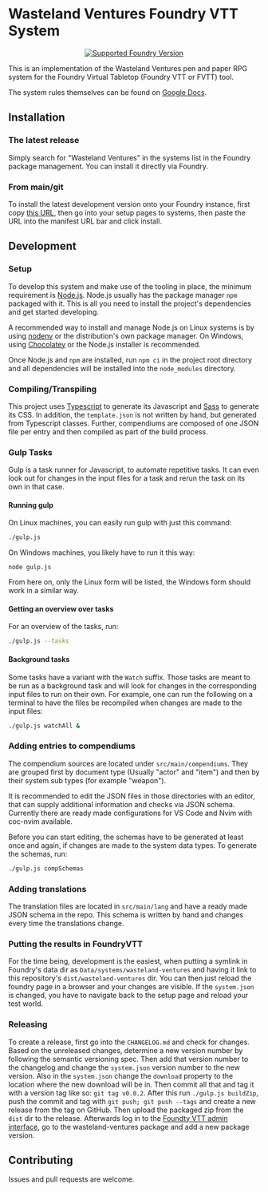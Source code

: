 # Wasteland Ventures Foundry VTT System

<div align="center">

[![Supported Foundry
Version](https://img.shields.io/endpoint?url=https://foundryshields.com/version?url=https%3A%2F%2Fraw.githubusercontent.com%2FWasteland-Ventures-Group%2FWV-VTT-module%2Fmain%2Fsrc%2Fmain%2Fsystem.json)](https://foundryvtt.com/packages/wasteland-ventures)

</div>

This is an implementation of the Wasteland Ventures pen and paper RPG system for
the Foundry Virtual Tabletop (Foundry VTT or FVTT) tool.

The system rules themselves can be found on [Google Docs][rules].

## Installation

### The latest release

Simply search for "Wasteland Ventures" in the systems list in the Foundry
package management. You can install it directly via Foundry.

### From main/git

To install the latest development version onto your Foundry instance, first copy
[this URL][system], then go into your setup pages to systems, then paste the URL
into the manifest URL bar and click install.

## Development

### Setup

To develop this system and make use of the tooling in place, the minimum
requirement is [Node.js][node-js]. Node.js usually has the package manager `npm`
packaged with it. This is all you need to install the project's dependencies and
get started developing.

A recommended way to install and manage Node.js on Linux systems is by using
[nodenv][nodenv] or the distribution's own package manager. On Windows, using
[Chocolatey][choco] or the Node.js installer is recommended.

Once Node.js and `npm` are installed, run `npm ci` in the project root directory
and all dependencies will be installed into the `node_modules` directory.

### Compiling/Transpiling

This project uses [Typescript][ts] to generate its Javascript and [Sass][sass]
to generate its CSS. In addition, the `template.json` is not written by hand,
but generated from Typescript classes. Further, compendiums are composed of one
JSON file per entry and then compiled as part of the build process.

### Gulp Tasks

Gulp is a task runner for Javascript, to automate repetitive tasks. It can even
look out for changes in the input files for a task and rerun the task on its own
in that case.

#### Running gulp

On Linux machines, you can easily run gulp with just this command:

```sh
./gulp.js
```

On Windows machines, you likely have to run it this way:

```pwsh
node gulp.js
```

From here on, only the Linux form will be listed, the Windows form should work
in a similar way.

#### Getting an overview over tasks

For an overview of the tasks, run:

```sh
./gulp.js --tasks
```

#### Background tasks

Some tasks have a variant with the `Watch` suffix. Those tasks are meant to be
run as a background task and will look for changes in the corresponding input
files to run on their own. For example, one can run the following on a terminal
to have the files be recompiled when changes are made to the input files:

```sh
./gulp.js watchAll &
```

### Adding entries to compendiums

The compendium sources are located under `src/main/compendiums`. They are
grouped first by document type (Usually "actor" and "item") and then by their
system sub types (for example "weapon").

It is recommended to edit the JSON files in those directories with an editor,
that can supply additional information and checks via JSON schema. Currently
there are ready made configurations for VS Code and Nvim with coc-nvim
available.

Before you can start editing, the schemas have to be generated at least once and
again, if changes are made to the system data types. To generate the schemas,
run:

```sh
./gulp.js compSchemas
```

### Adding translations

The translation files are located in `src/main/lang` and have a ready made JSON
schema in the repo. This schema is written by hand and changes every time the
translations change.

### Putting the results in FoundryVTT

For the time being, development is the easiest, when putting a symlink in
Foundry's data dir as `Data/systems/wasteland-ventures` and having it link to
this repository's `dist/wasteland-ventures` dir. You can then just reload the
foundry page in a browser and your changes are visible. If the `system.json` is
changed, you have to navigate back to the setup page and reload your test world.

### Releasing

To create a release, first go into the `CHANGELOG.md` and check for changes.
Based on the unreleased changes, determine a new version number by following the
semantic versioning spec. Then add that version number to the changelog and
change the `system.json` version number to the new version. Also in the
`system.json` change the `download` property to the location where the new
download will be in. Then commit all that and tag it with a version tag like so:
`git tag v0.0.2`. After this run `./gulp.js buildZip`, push the commit and tag
with `git push; git push --tags` and create a new release from the tag on
GitHub. Then upload the packaged zip from the `dist` dir to the release.
Afterwards log in to the [Foundty VTT admin interface][foundry-admin], go to the
wasteland-ventures package and add a new package version.

## Contributing

Issues and pull requests are welcome.

[rules]: https://drive.google.com/drive/folders/0B9tzIuxnnTLrTzlsb3BMTlhpbFk?resourcekey=0-0eZ5HHuCDrAs8sYYkoOTLA
[system]: https://raw.githubusercontent.com/Wasteland-Ventures-Group/WV-VTT-module/main/src/main/system.json
[node-js]: https://nodejs.org/en/
[nodenv]: https://github.com/nodenv/nodenv
[choco]: https://chocolatey.org/
[ts]: https://www.typescriptlang.org/
[sass]: https://sass-lang.com/
[foundry-admin]: https://foundryvtt.com/admin

